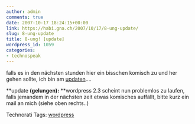 ```yaml
---
author: admin
comments: true
date: 2007-10-17 18:24:15+00:00
link: https://habi.gna.ch/2007/10/17/8-ung-update/
slug: 8-ung-update
title: 8-ung! [update]
wordpress_id: 1059
categories:
- technospeak
---
```


falls es in den nächsten stunden hier ein bisschen komisch zu und her gehen sollte, ich bin am [updaten](http://wordpress.org/download/)....

**update **(gelungen):** **wordpress 2.3 scheint nun problemlos zu laufen, falls jemandem in der nächsten zeit etwas komisches auffällt, bitte kurz ein mail an mich (siehe oben rechts..)



Technorati Tags: [wordpress](http://www.technorati.com/tag/wordpress)
